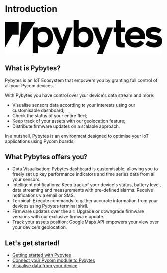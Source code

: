 # Introduction

![](../.gitbook/assets/pybyteslogo%20%281%29.png)

## What is Pybytes?

Pybytes is an IoT Ecosystem that empowers you by granting full control of all your Pycom devices.

With Pybytes you have control over your device's data stream and more:

* Visualise sensors data according to your interests using our customisable dashboard;
* Check the status of your entire fleet;
* Keep track of your assets with our geolocation feature;
* Distribute firmware updates on a scalable approach.

In a nutshell, Pybytes is an environment designed to optimise your IoT applications using Pycom boards.

## What Pybytes offers you?

* Data Visualisation: Pybytes dashboard is customisable, allowing you to freely set up key performance indicators and time series data from all your sensors.
* Intelligent notifications: Keep track of your device's status, battery level, data streaming and measurements with pre-defined alarms. Receive notifications via email or SMS.
* Terminal: Execute commands to gather accurate information from your devices using Pybytes terminal shell.
* Firmware updates over the air: Upgrade or downgrade firmware versions with our exclusive firmware update.
* Track your assets position: Google Maps API empowers your view over your device's geolocation.

## Let's get started!

* [Getting started with Pybytes](getting-started.md)
* [Connect your Pycom module to Pybytes](add-device/)
* [Visualise data from your device](visualise-data.md)

